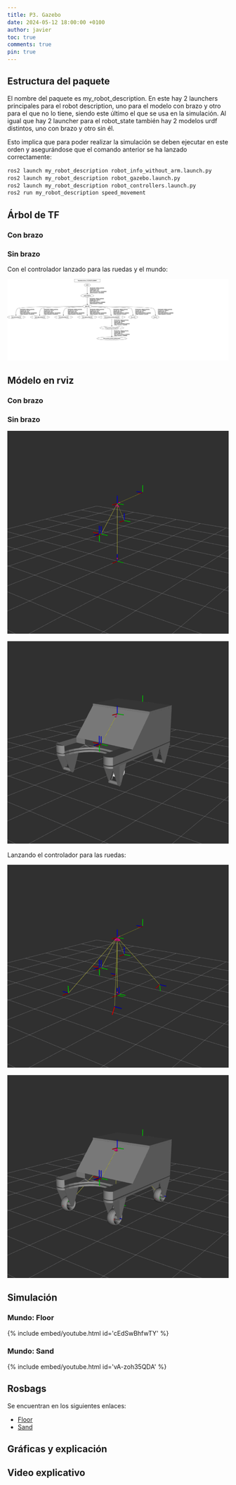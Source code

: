 ```yaml
---
title: P3. Gazebo
date: 2024-05-12 18:00:00 +0100
author: javier
toc: true
comments: true
pin: true
---
```


## Estructura del paquete

El nombre del paquete es my_robot_description. En este hay 2 launchers principales para el robot description, uno para el modelo con brazo y otro para el que no lo tiene, siendo este último el que se usa en la simulación. Al igual que hay 2 launcher para el robot_state también hay 2 modelos urdf distintos, uno con brazo y otro sin él.

Esto implica que para poder realizar la simulación se deben ejecutar en este orden y asegurándose que el comando anterior se ha lanzado correctamente:

```bash
ros2 launch my_robot_description robot_info_without_arm.launch.py
ros2 launch my_robot_description robot_gazebo.launch.py
ros2 launch my_robot_description robot_controllers.launch.py
ros2 run my_robot_description speed_movement
```

## Árbol de TF

### Con brazo

### Sin brazo

Con el controlador lanzado para las ruedas y el mundo:

![Sin brazo Tf Tree](/assets/img/p3/wthout_arm_tf.svg)

## Módelo en rviz

### Con brazo

### Sin brazo

![Sin brazo Tf](/assets/img/p3/without_arm_tf_0.png)

![Sin brazo Tf](/assets/img/p3/without_arm_tf_1.png)

Lanzando el controlador para las ruedas:

![Sin brazo Tf](/assets/img/p3/without_arm_tf_2.png)

![Sin brazo Tf](/assets/img/p3/without_arm_tf_3.png)

## Simulación

### Mundo: Floor

{% include embed/youtube.html id='cEdSwBhfwTY' %}

### Mundo: Sand

{% include embed/youtube.html id='vA-zoh35QDA' %}

## Rosbags

Se encuentran en los siguientes enlaces:

- [Floor](https://github.com/javizqh-urjc-practices/MySR-p3-gazebo/tree/master/assets/rosbags/floor)
- [Sand](https://github.com/javizqh-urjc-practices/MySR-p3-gazebo/tree/master/assets/rosbags/sand)

## Gráficas y explicación

## Video explicativo
